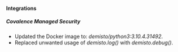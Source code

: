 
#### Integrations
##### Covalence Managed Security
- Updated the Docker image to: *demisto/python3:3.10.4.31492*.
- Replaced unwanted usage of *demisto.log()* with *demisto.debug()*.
